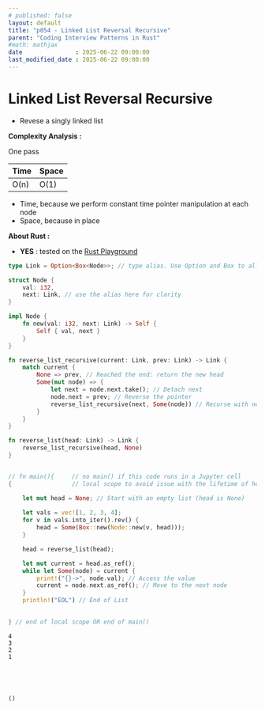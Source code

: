 ```yaml
---
# published: false
layout: default
title: "p054 - Linked List Reversal Recursive"
parent: "Coding Interview Patterns in Rust"
#math: mathjax
date               : 2025-06-22 09:00:00
last_modified_date : 2025-06-22 09:00:00
---
```


# Linked List Reversal Recursive

* Revese a singly linked list
   
**Complexity Analysis :**

One pass


| Time | Space |
|------|-------|
| O(n) | O(1)  |

- Time, because we perform constant time pointer manipulation at each node
- Space, because in place




**About Rust :**
* **YES** : tested on the [Rust Playground](https://play.rust-lang.org/)


<!-- <span style="color:red"><b>TODO : </b></span> 
* Add comments in the source code        
-->

<!-- * <span style="color:lime"><b>Preferred solution?</b></span>      -->







```rust
type Link = Option<Box<Node>>; // type alias. Use Option and Box to allow an optional pointer to the next node 

struct Node {
    val: i32,
    next: Link, // use the alias here for clarity
}

impl Node {
    fn new(val: i32, next: Link) -> Self {
        Self { val, next }
    }
}

fn reverse_list_recursive(current: Link, prev: Link) -> Link {
    match current {
        None => prev, // Reached the end: return the new head
        Some(mut node) => {
            let next = node.next.take(); // Detach next
            node.next = prev; // Reverse the pointer
            reverse_list_recursive(next, Some(node)) // Recurse with next node
        }
    }
}

fn reverse_list(head: Link) -> Link {
    reverse_list_recursive(head, None)
}


// fn main(){     // no main() if this code runs in a Jupyter cell 
{                 // local scope to avoid issue with the lifetime of head during borrow

    let mut head = None; // Start with an empty list (head is None)
    
    let vals = vec![1, 2, 3, 4];
    for v in vals.into_iter().rev() {
        head = Some(Box::new(Node::new(v, head)));
    }

    head = reverse_list(head);

    let mut current = head.as_ref(); 
    while let Some(node) = current {
        print!("{}->", node.val); // Access the value
        current = node.next.as_ref(); // Move to the next node
    }
    println!("EOL") // End of List
    

} // end of local scope OR end of main()       
```

    4
    3
    2
    1





    ()


